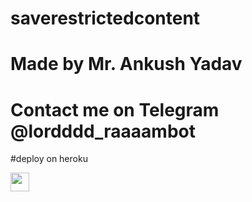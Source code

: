 # saverestrictedcontent
# Made by Mr. Ankush Yadav
# Contact me on Telegram @lordddd_raaaambot

 
#deploy on heroku


<a href="https://heroku.com/deploy?template=https://github.com/Vishesh-Dhiman/Save-Content-Bot">
     <img height="30px" src="https://img.shields.io/badge/Deploy%20To%20Heroku-blueviolet?style=for-the-badge&logo=heroku">
  </a>
